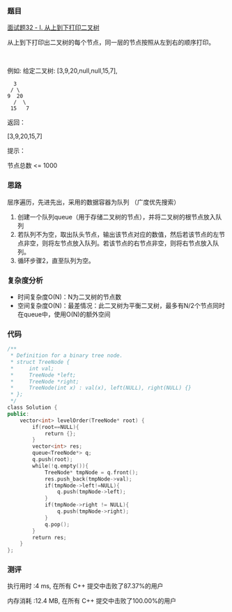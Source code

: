 ### 题目
[面试题32 - I. 从上到下打印二叉树](https://leetcode-cn.com/problems/cong-shang-dao-xia-da-yin-er-cha-shu-lcof/)

从上到下打印出二叉树的每个节点，同一层的节点按照从左到右的顺序打印。

 

例如:
给定二叉树: [3,9,20,null,null,15,7],

  
      3
     / \
    9  20 
      /  \
     15   7
  
返回：

[3,9,20,15,7]
 

提示：

节点总数 <= 1000

 
### 思路
层序遍历，先进先出，采用的数据容器为队列  （广度优先搜索）
1. 创建一个队列queue（用于存储二叉树的节点），并将二叉树的根节点放入队列
2. 若队列不为空，取出队头节点，输出该节点对应的数值，然后若该节点的左节点非空，则将左节点放入队列。若该节点的右节点非空，则将右节点放入队列。
3. 循环步骤2，直至队列为空。

### 复杂度分析
- 时间复杂度O(N)：N为二叉树的节点数
- 空间复杂度O(N)：最差情况：此二叉树为平衡二叉树，最多有N/2个节点同时在queue中，使用O(N)的额外空间

### 代码
```cpp
/**
 * Definition for a binary tree node.
 * struct TreeNode {
 *     int val;
 *     TreeNode *left;
 *     TreeNode *right;
 *     TreeNode(int x) : val(x), left(NULL), right(NULL) {}
 * };
 */
class Solution {
public:
    vector<int> levelOrder(TreeNode* root) {
        if(root==NULL){
            return {};
        }
        vector<int> res;
        queue<TreeNode*> q;
        q.push(root);
        while(!q.empty()){
            TreeNode* tmpNode = q.front();
            res.push_back(tmpNode->val);
            if(tmpNode->left!=NULL){
                q.push(tmpNode->left);
            }
            if(tmpNode->right != NULL){
                q.push(tmpNode->right);
            }
            q.pop();
        }
        return res;
    }
};

```
### 测评

执行用时 :4 ms, 在所有 C++ 提交中击败了87.37%的用户

内存消耗 :12.4 MB, 在所有 C++ 提交中击败了100.00%的用户

